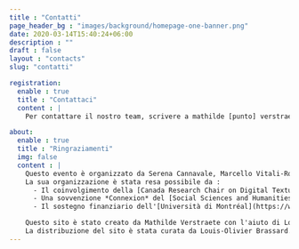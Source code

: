 ```yaml
---
title : "Contatti"
page_header_bg : "images/background/homepage-one-banner.png"
date: 2020-03-14T15:40:24+06:00
description : ""
draft : false
layout : "contacts"
slug: "contatti"

registration:
  enable : true
  title : "Contattaci"
  content : |
    Per contattare il nostro team, scrivere a mathilde [punto] verstraete [chiocciola] umontreal [punto] ca

about:
  enable : true
  title : "Ringraziamenti"
  img: false
  content : | 
    Questo evento è organizzato da Serena Cannavale, Marcello Vitali-Rosati, Elsa Bouchard e Mathilde Verstraete. 
    La sua organizzazione è stata resa possibile da : 
      - Il coinvolgimento della [Canada Research Chair on Digital Textualities](https://www.ecrituresnumeriques.ca/en/) (Università di Montréal) e del [Dipartimento Studi Umanistici](https://www.studiumanistici.unina.it/) (Università degli Studi di Napoli Federico II); 
      - Una sovvenzione *Connexion* del [Social Sciences and Humanities Research Council (Canada)](https://www.sshrc-crsh.gc.ca/home-accueil-eng.aspx); 
      - Il sostegno finanziario dell'[Università di Montréal](https://www.umontreal.ca/en/), della [FAS](https://fas.umontreal.ca/accueil/) (Facoltà di Arte e Scienze), del [CRIHN (Centre de recherche interuniversitaire sur les humanités numériques)](https://www.crihn.org/), del [GREN (Groupe de recherche sur les éditions critiques en contexte numérique)](https://gren.openum.ca/), del progetto *Poesia epigrafica nella Campania antica* (PRIN PNRR 2022 -- Epigraphic Poetry in Ancient Campania -- COD. MUR P2022SFXHC), del progetto *Reti* (PRIN 2022 -- RETI Rendering Texts and Images. Digital Scholarly Editions with Edition Visualization Technology -- P.I. Maria Cristina Rossi) e del Ciclo di Seminari *Ecdotica e interpretazione dei classici latini e greci: problemi di metodo in prospettiva interdisciplinare*.

    Questo sito è stato creato da Mathilde Verstraete con l'aiuto di Louis-Olivier Brassard, Roch Delannay e Margot Mellet, utilizzando un tema progettato da [Themefisher](https://themefisher.com/) e sviluppato da [Gethugothemes](https://gethugothemes.com/).  
    La distribuzione del sito è stata curata da Louis-Olivier Brassard. Si ringraziano Margot Mellet, Giulia Ferretti e Serena Cannavale per le preziose traduzioni e la correzione di bozze, Émile Caron e Yann Audin per le informazioni visive.
---
```

